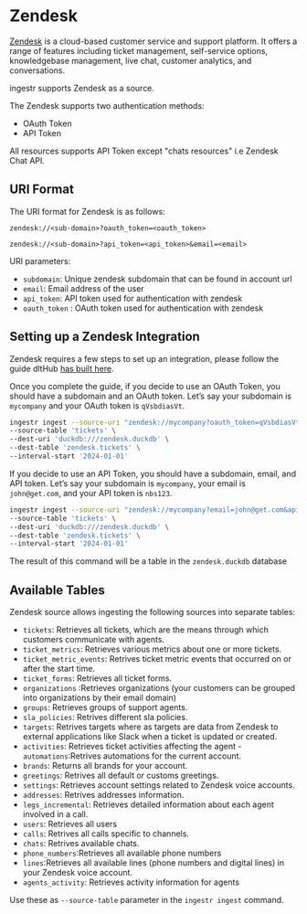 # Zendesk

[Zendesk](https://www.zendesk.com/) is a cloud-based customer service and support platform. It offers a range of features including ticket management, self-service options, knowledgebase management, live chat, customer analytics, and conversations.

ingestr supports Zendesk as a source.

The Zendesk supports two authentication methods:

- OAuth Token
- API Token

All resources supports API Token except "chats resources" i.e Zendesk Chat API.

## URI Format

The URI format for Zendesk is as follows:

```plaintext
zendesk://<sub-domain>?oauth_token=<oauth_token>
```

```plaintext
zendesk://<sub-domain>?api_token=<api_token>&email=<email>
```

URI parameters:

- `subdomain`: Unique zendesk subdomain that can be found in account url
- `email`: Email address of the user
- `api_token`: API token used for authentication with zendesk
- `oauth_token` : OAuth token used for authentication with zendesk

## Setting up a Zendesk Integration

Zendesk requires a few steps to set up an integration, please follow the guide dltHub [has built here](https://dlthub.com/docs/dlt-ecosystem/verified-sources/zendesk#setup-guide).

Once you complete the guide, if you decide to use an OAuth Token, you should have a subdomain and an OAuth token. Let’s say your subdomain is `mycompany` and your OAuth token is `qVsbdiasVt`.

```sh
ingestr ingest --source-uri "zendesk://mycompany?oauth_token=qVsbdiasVt" \
--source-table 'tickets' \
--dest-uri 'duckdb:///zendesk.duckdb' \
--dest-table 'zendesk.tickets' \
--interval-start '2024-01-01'
```

If you decide to use an API Token, you should have a subdomain, email, and API token. Let’s say your subdomain is `mycompany`, your email is `john@get.com`, and your API token is `nbs123`.

```sh
ingestr ingest --source-uri "zendesk://mycompany?email=john@get.com&api_token=nbs123" \
--source-table 'tickets' \
--dest-uri 'duckdb:///zendesk.duckdb' \
--dest-table 'zendesk.tickets' \
--interval-start '2024-01-01'
```

The result of this command will be a table in the `zendesk.duckdb` database

## Available Tables

Zendesk source allows ingesting the following sources into separate tables:

- `tickets`: Retrieves all tickets, which are the means through which customers communicate with agents.
- `ticket_metrics`: Retrieves various metrics about one or more tickets.
- `ticket_metric_events`: Retrives ticket metric events that occurred on or after the start time.
- `ticket_forms`: Retrieves all ticket forms.
- `organizations` :Retrieves organizations (your customers can be grouped into organizations by their email domain)
- `groups`: Retrieves groups of support agents.
- `sla_policies`: Retrives different sla policies.
- `targets`: Retrives targets where as targets are data from Zendesk to external applications like Slack when a ticket is updated or created.
- `activities`: Retrieves ticket activities affecting the agent -`automations`:Retrives automations for the current account.
- `brands`: Returns all brands for your account.
- `greetings`: Retrives all default or customs greetings.
- `settings`: Retrieves account settings related to Zendesk voice accounts.
- `addresses`: Retrives addresses information.
- `legs_incremental`: Retrieves detailed information about each agent involved in a call.
- `users`: Retrieves all users
- `calls`: Retrives all calls specific to channels.
- `chats`: Retrives available chats.
- `phone_numbers`:Retrieves all available phone numbers
- `lines`:Retrieves all available lines (phone numbers and digital lines) in your Zendesk voice account.
- `agents_activity`: Retrieves activity information for agents

Use these as `--source-table` parameter in the `ingestr ingest` command.
